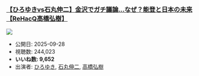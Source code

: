 ### [【ひろゆきvs石丸伸二】金沢でガチ議論…なぜ？能登と日本の未来【ReHacQ高橋弘樹】](https://www.youtube.com/watch?v=mDEe9GQ4CHQ)
[![](https://img.youtube.com/vi/mDEe9GQ4CHQ/sddefault.jpg)](https://www.youtube.com/watch?v=mDEe9GQ4CHQ)
-   公開日: 2025-09-28
-   視聴数: 244,023
-   **いいね数: 9,652**
-   出演者: [ひろゆき](/rehacq_fan/people/ひろゆき "wikilink"), [石丸伸二](/rehacq_fan/people/石丸伸二 "wikilink"), [高橋弘樹](/rehacq_fan/people/高橋弘樹 "wikilink")
